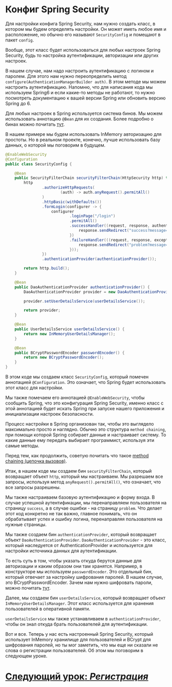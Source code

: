 # Конфиг Spring Security

Для настройки конфига Spring Security, нам нужно создать класс, в котором мы будем определять настройки. Он может иметь любое имя и расположение, но обычно его называют `SecurityConfig` и помещают в пакет `config`.

Вообще, этот класс будет использоваться для любых настроек Spring Security, будь то настройка аутентификации, авторизации или других настроек.

В нашем случае, нам надо настроить аутентификацию с логином и паролем. Для этого нам нужно переопределить метод `configure(AuthenticationManagerBuilder auth)`. В этом методе мы можем настроить аутентификацию.
Напомню, что для написания кода мы используем Spring6 и если какие-то методы не работают, то нужно посмотреть документацию к вашей версии Spring или обновить версию Spring до 6.

Для любых настроек в Spring используется система бинов. Мы можем использовать аннотацию `@Bean` для их создания. Более подробно о бинах можно почитать [тут](../../common/beans.md).

В нашем примере мы будем использовать InMemory авторизацию для простоты. Но в реальном проекте, конечно, лучше использовать базу данных, о которой мы поговорим в будущем.

```java
@EnableWebSecurity
@Configuration
public class SecurityConfig {

    @Bean
    public SecurityFilterChain securityFilterChain(HttpSecurity http) throws Exception {
        http
                .authorizeHttpRequests(
                        (auth) -> auth.anyRequest().permitAll()
                )
                .httpBasic(withDefaults())
                .formLogin(configurer -> {
                    configurer
                            .loginPage("/login")
                            .permitAll()
                            .successHandler((request, response, authentication) -> {
                                response.sendRedirect("success?message=You logged in successfully!");
                            })
                            .failureHandler(((request, response, exception) -> {
                                response.sendRedirect("problem?message=Wrong login or password");
                            }));
                })
                .authenticationProvider(authenticationProvider());

        return http.build();
    }

    @Bean
    public DaoAuthenticationProvider authenticationProvider() {
        DaoAuthenticationProvider provider = new DaoAuthenticationProvider(passwordEncoder());

        provider.setUserDetailsService(userDetailsService());

        return provider;
    }

    @Bean
    public UserDetailsService userDetailsService() {
        return new InMemoryUserDetailsManager();
    }

    @Bean
    public BCryptPasswordEncoder passwordEncoder() {
        return new BCryptPasswordEncoder();
    }
}
```

В этом коде мы создаем класс `SecurityConfig`, который помечен аннотацией `@Configuration`. Это означает, что Spring будет использовать этот класс для настройки.

Мы также помечаем его аннотацией `@EnableWebSecurity`, чтобы сообщить Spring, что это конфигурация Spring Security, именно класс с этой аннотацией будет искать Spring при запуске нашего приложения и инициализации настроек безопасности.

Процесс настройки в Spring организован так, чтобы это выглядело максимально просто и наглядно. Обычно это структура `method chaining`, при помощи которой Spring собирает данные и настраивает систему. То какие данные ему передать выбирает программист, используя эти самые методы.

Перед тем, как продолжить, советую почитать что такое [method chaining (цепочка вызовов)](../../common/method-chain.md).

Итак, в нашем коде мы создаем бин `securityFilterChain`, который возвращает объект `http`, который мы настраиваем. Мы разрешаем все запросы, используя метод `anyRequest().permitAll()`, что означает, что все запросы разрешены.

Мы также настраиваем базовую аутентификацию и форму входа. В случае успешной аутентификации, мы перенаправляем пользователя на страницу `success`, а в случае ошибки - на страницу `problem`. Что делает этот код конкретно не так важно, главное понимать, что он обрабатывает успех и ошибку логина, перенаправляя пользователя на нужные страницы.

Мы также создаем бин `authenticationProvider`, который возвращает объект `DaoAuthenticationProvider`. `DaoAuthenticationProvider` - это класс, который наследуется от AuthenticationProvider и используется для настройки источника данных для аутентификации. 

То есть суть в том, чтобы указать откуда берутся данные для авторизации и каким образом они там хранятся. Например, в конструкторе мы используем `passwordEncoder`. Это отдельный бин, который отвечает за настройку шифрования паролей. В нашем случае, это BCryptPasswordEncoder. Зачем нам нужно шифровать пароли, можно почитать [тут](password-hashing.md).

Далее, мы создаем бин `userDetailsService`, который возвращает объект `InMemoryUserDetailsManager`. Этот класс используется для хранения пользователей в оперативной памяти.

`userDetailsService` мы также устанавливаем в `authenticationProvider`, чтобы он знал откуда брать пользователей для аутентификации.

Вот и все. Теперь у нас есть настроенный Spring Security, который использует InMemory хранилище для пользователей и BCrypt для шифрования паролей, но ты мог заметить, что мы еще ни сказали не слова о регистрации пользователей. Об этом мы поговорим в следующем уроке.

# [**Следующий урок**: *Регистрация*](in-memory-registration.md)